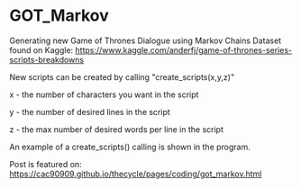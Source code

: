 # GOT_Markov
Generating new Game of Thrones Dialogue using Markov Chains
Dataset found on Kaggle: https://www.kaggle.com/anderfj/game-of-thrones-series-scripts-breakdowns


New scripts can be created by calling "create_scripts(x,y,z)"

x - the number of characters you want in the script

y - the number of desired lines in the script

z - the max number of desired words per line in the script


An example of a create_scripts() calling is shown in the program.

Post is featured on: https://cac90909.github.io/thecycle/pages/coding/got_markov.html

